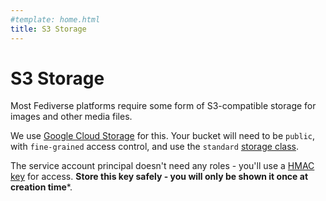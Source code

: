 ```yaml
---
#template: home.html
title: S3 Storage
---
```


# S3 Storage

Most Fediverse platforms require some form of S3-compatible storage for images and other media files.

We use [Google Cloud Storage](https://cloud.google.com/storage/docs/discover-object-storage-console) for this. Your bucket will need to be `public`, with `fine-grained` access control, and use the `standard` [storage class](https://cloud.google.com/storage/docs/storage-classes#descriptions).

The service account principal doesn't need any roles - you'll use a [HMAC key](https://cloud.google.com/storage/docs/authentication/managing-hmackeys) for access. **Store this key safely - you will only be shown it once at creation time***.